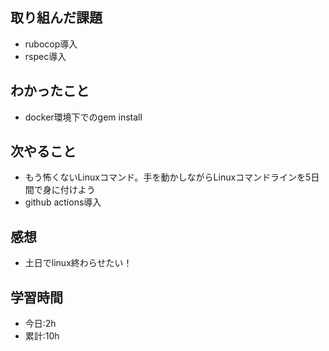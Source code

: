 ## 取り組んだ課題
- rubocop導入
- rspec導入

## わかったこと
- docker環境下でのgem install

## 次やること
- もう怖くないLinuxコマンド。手を動かしながらLinuxコマンドラインを5日間で身に付けよう
- github actions導入

## 感想
- 土日でlinux終わらせたい！

## 学習時間
- 今日:2h
- 累計:10h
